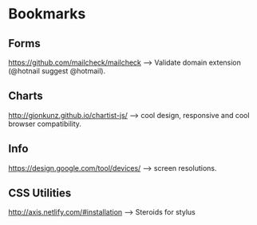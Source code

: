 # Bookmarks
## Forms
https://github.com/mailcheck/mailcheck --> Validate domain extension (@hotnail suggest @hotmail).
## Charts
http://gionkunz.github.io/chartist-js/ --> cool design, responsive and cool browser compatibility.
## Info
https://design.google.com/tool/devices/ --> screen resolutions.
## CSS Utilities 
http://axis.netlify.com/#installation --> Steroids for stylus



